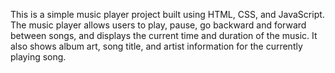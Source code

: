 This is a simple music player project built using HTML, CSS, and JavaScript. The music player allows users to play, pause, go backward and forward between songs, and displays the current time and duration of the music. It also shows album art, song title, and artist information for the currently playing song.
